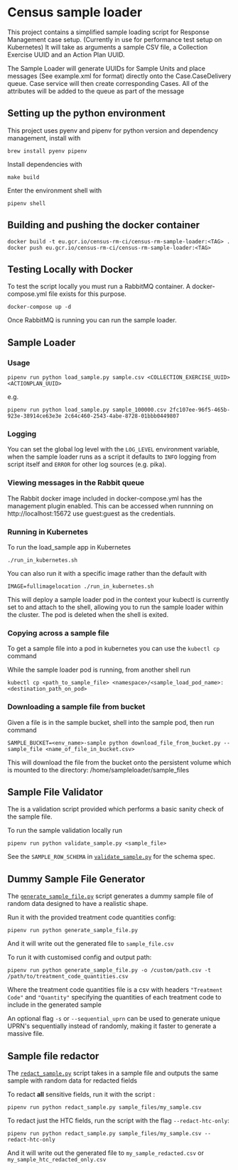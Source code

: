 # Census sample loader
This project contains a simplified sample loading script for Response Management case setup. (Currently in use for performance test setup on Kubernetes) It will take as arguments a sample CSV file, a Collection Exercise UUID and an Action Plan UUID.

The Sample Loader will generate UUIDs for Sample Units and place messages (See example.xml for format) directly onto the Case.CaseDelivery queue. Case service will then create corresponding Cases.
All of the attributes will be added to the queue as part of the message
  

## Setting up the python environment
This project uses pyenv and pipenv for python version and dependency management, install with
```shell script
brew install pyenv pipenv
```

Install dependencies with
```shell script
make build
```

Enter the environment shell with
```shell script
pipenv shell
```

## Building and pushing the docker container
```shell script
docker build -t eu.gcr.io/census-rm-ci/census-rm-sample-loader:<TAG> .
docker push eu.gcr.io/census-rm-ci/census-rm-sample-loader:<TAG>
```

## Testing Locally with Docker
To test the script locally you must run a RabbitMQ container. A docker-compose.yml file exists for this purpose.

```shell script
docker-compose up -d
```

Once RabbitMQ is running you can run the sample loader.


## Sample Loader
### Usage
```shell script
pipenv run python load_sample.py sample.csv <COLLECTION_EXERCISE_UUID> <ACTIONPLAN_UUID>
```
e.g.
```shell script
pipenv run python load_sample.py sample_100000.csv 2fc107ee-96f5-465b-923e-38914ce63e3e 2c64c460-2543-4abe-8728-01bbb0449807
```

### Logging
You can set the global log level with the `LOG_LEVEL` environment variable, when the sample loader runs as a script it defaults to `INFO` logging from script itself and `ERROR` for other log sources (e.g. pika).


### Viewing messages in the Rabbit queue
The Rabbit docker image included in docker-compose.yml has the management plugin enabled. This can be accessed when runnning on http://localhost:15672 use guest:guest as the credentials.


### Running in Kubernetes
To run the load_sample app in Kubernetes 

```shell script
./run_in_kubernetes.sh
```

You can also run it with a specific image rather than the default with
```shell script
IMAGE=fullimagelocation ./run_in_kubernetes.sh
```

This will deploy a sample loader pod in the context your kubectl is currently set to and attach to the shell, allowing you to run the sample loader within the cluster. The pod is deleted when the shell is exited.

### Copying across a sample file
To get a sample file into a pod in kubernetes you can use the `kubectl cp` command

While the sample loader pod is running, from another shell run
```shell script
kubectl cp <path_to_sample_file> <namespace>/<sample_load_pod_name>:<destination_path_on_pod>
```

### Downloading a sample file from bucket
Given a file is in the sample bucket, shell into the sample pod, then run command
```shell script
SAMPLE_BUCKET=<env_name>-sample python download_file_from_bucket.py --sample_file <name_of_file_in_bucket.csv>
```

This will download the file from the bucket onto the persistent volume which is mounted to the directory: /home/sampleloader/sample_files 

## Sample File Validator
The is a validation script provided which performs a basic sanity check of the sample file. 

To run the sample validation locally run
```shell script
pipenv run python validate_sample.py <sample_file>
```

See the `SAMPLE_ROW_SCHEMA` in [`validate_sample.py`](/validate_sample.py) for the schema spec.

## Dummy Sample File Generator
The [`generate_sample_file.py`](/generate_sample_file.py) script generates a dummy sample file of random data designed to have a realistic shape.

Run it with the provided treatment code quantities config:
```shell script
pipenv run python generate_sample_file.py
```

And it will write out the generated file to `sample_file.csv`

To run it with customised config and output path:
```shell script
pipenv run python generate_sample_file.py -o /custom/path.csv -t /path/to/treatment_code_quantities.csv
```
Where the treatment code quantities file is a csv with headers `"Treatment Code"` and `"Quantity"` specifying the quantities of each treatment code to include in the generated sample

An optional flag `-s` or `--sequential_uprn` can be used to generate unique UPRN's sequentially instead of randomly, making it faster to generate a massive file.

## Sample file redactor
The [`redact_sample.py`](/redact_sample.py) script takes in a sample file and outputs the same sample with random data for redacted fields

To redact **all** sensitive fields, run it with the script :
```shell script
pipenv run python redact_sample.py sample_files/my_sample.csv
```

To redact just the HTC fields, run the script with the flag `--redact-htc-only`:
```shell script
pipenv run python redact_sample.py sample_files/my_sample.csv --redact-htc-only
```

And it will write out the generated file to `my_sample_redacted.csv` or `my_sample_htc_redacted_only.csv`
